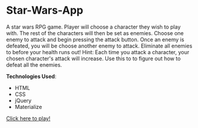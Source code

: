 # Star-Wars-App

A star wars RPG game. Player will choose a character they wish to play with. The rest of the characters will then be set as enemies. Choose one enemy to attack and begin pressing the attack button. Once an enemy is defeated, you will be choose another enemy to attack. Eliminate all enemies to before your health runs out! Hint: Each time you attack a character, your chosen character's attack will increase. Use this to to figure out how to defeat all the enemies. 

**Technologies Used**:

* HTML
* CSS
* jQuery
* Materialize

[Click here to play!](https://star-wars-app-vsfykhpooj.now.sh )
